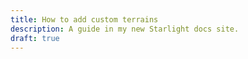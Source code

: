 ```yaml
---
title: How to add custom terrains
description: A guide in my new Starlight docs site.
draft: true
---
```

